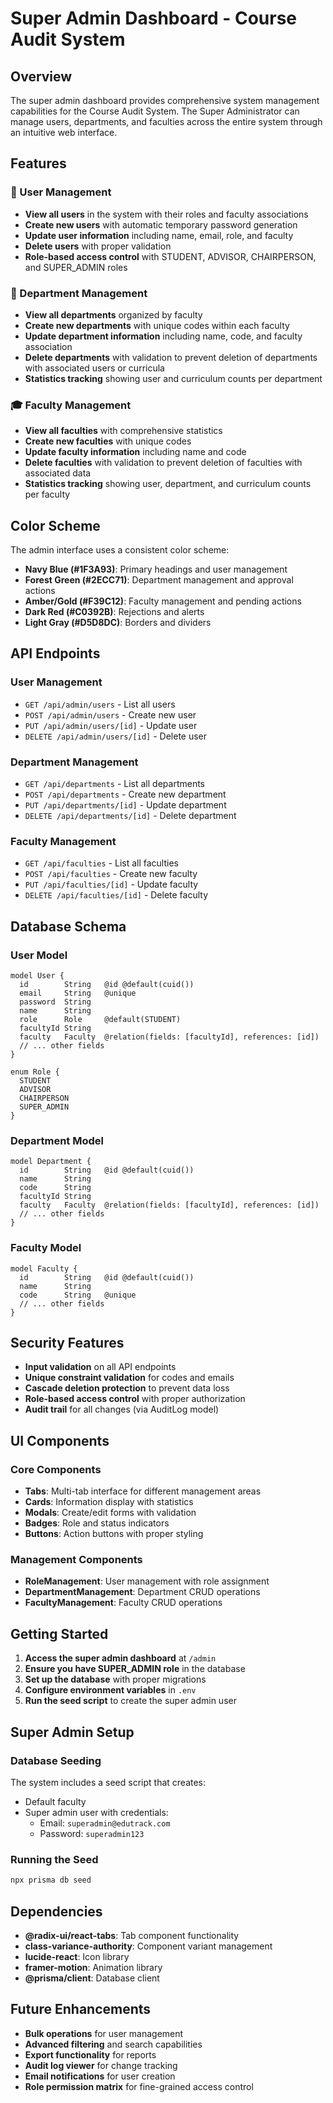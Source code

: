 # Super Admin Dashboard - Course Audit System

## Overview

The super admin dashboard provides comprehensive system management capabilities for the Course Audit System. The Super Administrator can manage users, departments, and faculties across the entire system through an intuitive web interface.

## Features

### 🔐 User Management
- **View all users** in the system with their roles and faculty associations
- **Create new users** with automatic temporary password generation
- **Update user information** including name, email, role, and faculty
- **Delete users** with proper validation
- **Role-based access control** with STUDENT, ADVISOR, CHAIRPERSON, and SUPER_ADMIN roles

### 🏢 Department Management
- **View all departments** organized by faculty
- **Create new departments** with unique codes within each faculty
- **Update department information** including name, code, and faculty association
- **Delete departments** with validation to prevent deletion of departments with associated users or curricula
- **Statistics tracking** showing user and curriculum counts per department

### 🎓 Faculty Management
- **View all faculties** with comprehensive statistics
- **Create new faculties** with unique codes
- **Update faculty information** including name and code
- **Delete faculties** with validation to prevent deletion of faculties with associated data
- **Statistics tracking** showing user, department, and curriculum counts per faculty

## Color Scheme

The admin interface uses a consistent color scheme:
- **Navy Blue (#1F3A93)**: Primary headings and user management
- **Forest Green (#2ECC71)**: Department management and approval actions
- **Amber/Gold (#F39C12)**: Faculty management and pending actions
- **Dark Red (#C0392B)**: Rejections and alerts
- **Light Gray (#D5D8DC)**: Borders and dividers

## API Endpoints

### User Management
- `GET /api/admin/users` - List all users
- `POST /api/admin/users` - Create new user
- `PUT /api/admin/users/[id]` - Update user
- `DELETE /api/admin/users/[id]` - Delete user

### Department Management
- `GET /api/departments` - List all departments
- `POST /api/departments` - Create new department
- `PUT /api/departments/[id]` - Update department
- `DELETE /api/departments/[id]` - Delete department

### Faculty Management
- `GET /api/faculties` - List all faculties
- `POST /api/faculties` - Create new faculty
- `PUT /api/faculties/[id]` - Update faculty
- `DELETE /api/faculties/[id]` - Delete faculty

## Database Schema

### User Model
```prisma
model User {
  id        String   @id @default(cuid())
  email     String   @unique
  password  String
  name      String
  role      Role     @default(STUDENT)
  facultyId String
  faculty   Faculty  @relation(fields: [facultyId], references: [id])
  // ... other fields
}

enum Role {
  STUDENT
  ADVISOR
  CHAIRPERSON
  SUPER_ADMIN
}
```

### Department Model
```prisma
model Department {
  id        String   @id @default(cuid())
  name      String
  code      String
  facultyId String
  faculty   Faculty  @relation(fields: [facultyId], references: [id])
  // ... other fields
}
```

### Faculty Model
```prisma
model Faculty {
  id        String   @id @default(cuid())
  name      String
  code      String   @unique
  // ... other fields
}
```

## Security Features

- **Input validation** on all API endpoints
- **Unique constraint validation** for codes and emails
- **Cascade deletion protection** to prevent data loss
- **Role-based access control** with proper authorization
- **Audit trail** for all changes (via AuditLog model)

## UI Components

### Core Components
- **Tabs**: Multi-tab interface for different management areas
- **Cards**: Information display with statistics
- **Modals**: Create/edit forms with validation
- **Badges**: Role and status indicators
- **Buttons**: Action buttons with proper styling

### Management Components
- **RoleManagement**: User management with role assignment
- **DepartmentManagement**: Department CRUD operations
- **FacultyManagement**: Faculty CRUD operations

## Getting Started

1. **Access the super admin dashboard** at `/admin`
2. **Ensure you have SUPER_ADMIN role** in the database
3. **Set up the database** with proper migrations
4. **Configure environment variables** in `.env`
5. **Run the seed script** to create the super admin user

## Super Admin Setup

### Database Seeding
The system includes a seed script that creates:
- Default faculty
- Super admin user with credentials:
  - Email: `superadmin@edutrack.com`
  - Password: `superadmin123`

### Running the Seed
```bash
npx prisma db seed
```

## Dependencies

- **@radix-ui/react-tabs**: Tab component functionality
- **class-variance-authority**: Component variant management
- **lucide-react**: Icon library
- **framer-motion**: Animation library
- **@prisma/client**: Database client

## Future Enhancements

- **Bulk operations** for user management
- **Advanced filtering** and search capabilities
- **Export functionality** for reports
- **Audit log viewer** for change tracking
- **Email notifications** for user creation
- **Role permission matrix** for fine-grained access control 